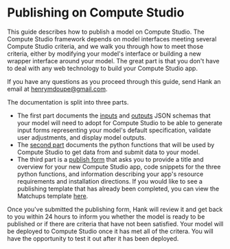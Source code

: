# Publishing on Compute Studio

This guide describes how to publish a model on Compute Studio. The Compute Studio framework depends on model interfaces meeting several Compute Studio criteria, and we walk you through how to meet those criteria, either by modifying your model's interface or building a new wrapper interface around your model. The great part is that you don't have to deal with any web technology to build your Compute Studio app.

If you have any questions as you proceed through this guide, send Hank an email at henrymdoupe@gmail.com.

The documentation is split into three parts. 

- The first part documents the [inputs](/publish/inputs) and [outputs](/publish/outputs/) JSON schemas that your model will need to adopt for Compute Studio to be able to generate input forms representing your model's default specification, validate user adjustments, and display model outputs. 
- The [second part](/publish/functions/) documents the python functions that will be used by Compute Studio to get data from and submit data to your model. 
- The third part is a [publish form](https://compute.studio/publish) that asks you to provide a title and overview for your new Compute Studio app, code snippets for the three python functions, and information describing your app's resource requirements and installation directions. If you would like to see a publishing template that has already been completed, you can view the Matchups template [here](https://compute.studio/hdoupe/Matchups/detail).

Once you've submitted the publishing form, Hank will review it and get back to you within 24 hours to inform you whether the model is ready to be published or if there are criteria that have not been satisfied. Your model will be deployed to Compute Studio once it has met all of the critera. You will have the opportunity to test it out after it has been deployed.
